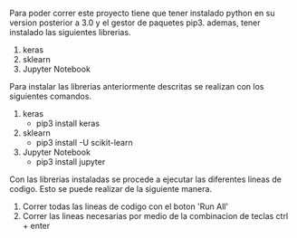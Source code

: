 Para poder correr este proyecto tiene que tener instalado python en su version posterior a 3.0 y el gestor de paquetes pip3. ademas,
tener instalado las siguientes librerias.

1. keras
2. sklearn
3. Jupyter Notebook

Para instalar las librerias anteriormente descritas se realizan con los siguientes comandos.
1. keras
    - pip3 install keras
2. sklearn
    - pip3 install -U scikit-learn
3. Jupyter Notebook
    - pip3 install jupyter

Con las librerias instaladas se procede a ejecutar las diferentes lineas de codigo. Esto se puede realizar de la siguiente manera.
1. Correr todas las lineas de codigo con el boton 'Run All'
2. Correr las lineas necesarias por medio de la combinacion de teclas ctrl + enter

